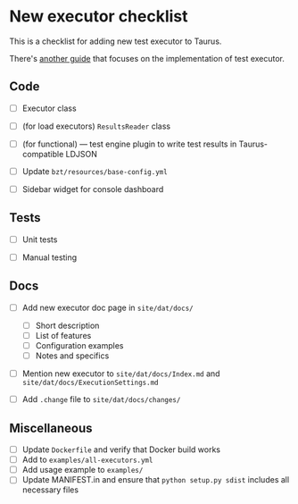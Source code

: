 # New executor checklist

This is a checklist for adding new test executor to Taurus.

There's [another guide](AddingExecutor.md) that focuses on the implementation of test executor.

## Code

* [ ] Executor class
* [ ] (for load executors) `ResultsReader` class
* [ ] (for functional) — test engine plugin to write test results in Taurus-compatible LDJSON
* [ ] Update `bzt/resources/base-config.yml`
* [ ] Sidebar widget for console dashboard


## Tests

* [ ] Unit tests
* [ ] Manual testing


## Docs

* [ ] Add new executor doc page in `site/dat/docs/`
    * [ ] Short description
    * [ ] List of features
    * [ ] Configuration examples
    * [ ] Notes and specifics
* [ ] Mention new executor to `site/dat/docs/Index.md` and `site/dat/docs/ExecutionSettings.md` 
* [ ] Add `.change` file to `site/dat/docs/changes/`


## Miscellaneous

* [ ] Update `Dockerfile` and verify that Docker build works
* [ ] Add to `examples/all-executors.yml`
* [ ] Add usage example to `examples/`
* [ ] Update MANIFEST.in and ensure that `python setup.py sdist` includes all necessary files
